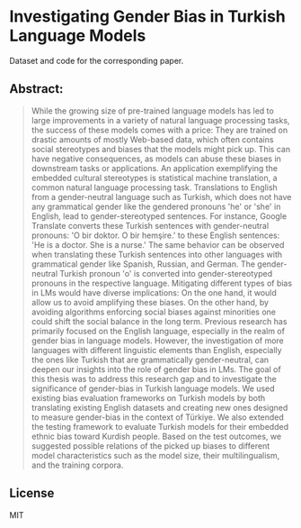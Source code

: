 # Investigating Gender Bias in Turkish Language Models

Dataset and code for the corresponding paper. 

## Abstract:

> While the growing size of pre-trained language models has led to large improvements in a variety of natural language processing tasks, the success of these models comes with a price: They are trained on drastic amounts of mostly Web-based data, which often contains social stereotypes and biases that the models might pick up. 
> This can have negative consequences, as models can abuse these biases in downstream tasks or applications. An application exemplifying the embedded cultural stereotypes is statistical machine translation, a common natural language processing task. Translations to English from a gender-neutral language such as Turkish, which does not have any grammatical gender like the gendered pronouns 'he' or 'she' in English, lead to gender-stereotyped sentences. For instance, Google Translate converts these Turkish sentences with gender-neutral pronouns: 'O bir doktor. O bir hemşire.' to these English sentences: 'He is a doctor. She is a nurse.' The same behavior can be observed when translating these Turkish sentences into other languages with grammatical gender like Spanish, Russian, and German. The gender-neutral Turkish pronoun 'o' is converted into gender-stereotyped pronouns in the respective language.  Mitigating different types of bias in LMs would have diverse implications: On the one hand, it would allow us to avoid amplifying these biases. On the other hand, by avoiding algorithms enforcing social biases against minorities one could shift the social balance in the long term.
> Previous research has primarily focused on the English language, especially in the realm of gender bias in language models. However, the investigation of more languages with different linguistic elements than English, especially the ones like Turkish that are grammatically gender-neutral, can deepen our insights into the role of gender bias in LMs. The goal of this thesis was to address this research gap and to investigate the significance of gender-bias in Turkish language models. We used existing bias evaluation frameworks on Turkish models by both translating existing English datasets and creating new ones designed to measure gender-bias in the context of Türkiye. We also extended the testing framework to evaluate Turkish models for their embedded ethnic bias toward Kurdish people. Based on the test outcomes, we suggested possible relations of the picked up biases to different model characteristics such as the model size, their multilingualism, and the training corpora.

## License

MIT
